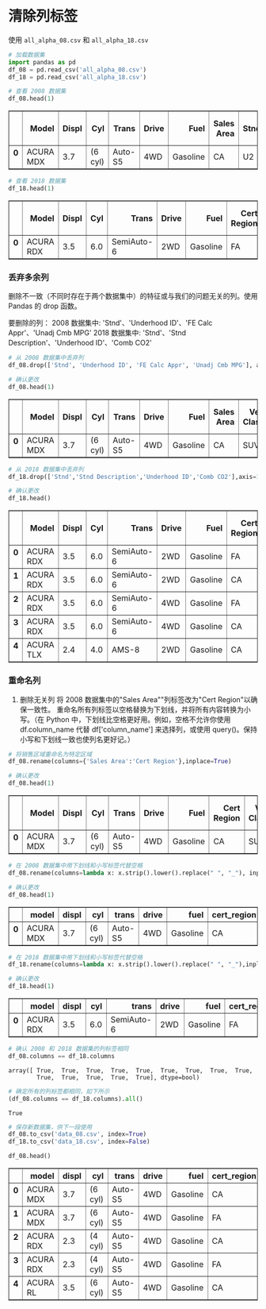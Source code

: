 
# 清除列标签
使用 `all_alpha_08.csv` 和 `all_alpha_18.csv`


```python
# 加载数据集
import pandas as pd
df_08 = pd.read_csv('all_alpha_08.csv')
df_18 = pd.read_csv('all_alpha_18.csv')
```


```python
# 查看 2008 数据集
df_08.head(1)
```




<div>
<style>
    .dataframe thead tr:only-child th {
        text-align: right;
    }

    .dataframe thead th {
        text-align: left;
    }

    .dataframe tbody tr th {
        vertical-align: top;
    }
</style>
<table border="1" class="dataframe">
  <thead>
    <tr style="text-align: right;">
      <th></th>
      <th>Model</th>
      <th>Displ</th>
      <th>Cyl</th>
      <th>Trans</th>
      <th>Drive</th>
      <th>Fuel</th>
      <th>Sales Area</th>
      <th>Stnd</th>
      <th>Underhood ID</th>
      <th>Veh Class</th>
      <th>Air Pollution Score</th>
      <th>FE Calc Appr</th>
      <th>City MPG</th>
      <th>Hwy MPG</th>
      <th>Cmb MPG</th>
      <th>Unadj Cmb MPG</th>
      <th>Greenhouse Gas Score</th>
      <th>SmartWay</th>
    </tr>
  </thead>
  <tbody>
    <tr>
      <th>0</th>
      <td>ACURA MDX</td>
      <td>3.7</td>
      <td>(6 cyl)</td>
      <td>Auto-S5</td>
      <td>4WD</td>
      <td>Gasoline</td>
      <td>CA</td>
      <td>U2</td>
      <td>8HNXT03.7PKR</td>
      <td>SUV</td>
      <td>7</td>
      <td>Drv</td>
      <td>15</td>
      <td>20</td>
      <td>17</td>
      <td>22.0527</td>
      <td>4</td>
      <td>no</td>
    </tr>
  </tbody>
</table>
</div>




```python
# 查看 2018 数据集
df_18.head(1)
```




<div>
<style>
    .dataframe thead tr:only-child th {
        text-align: right;
    }

    .dataframe thead th {
        text-align: left;
    }

    .dataframe tbody tr th {
        vertical-align: top;
    }
</style>
<table border="1" class="dataframe">
  <thead>
    <tr style="text-align: right;">
      <th></th>
      <th>Model</th>
      <th>Displ</th>
      <th>Cyl</th>
      <th>Trans</th>
      <th>Drive</th>
      <th>Fuel</th>
      <th>Cert Region</th>
      <th>Stnd</th>
      <th>Stnd Description</th>
      <th>Underhood ID</th>
      <th>Veh Class</th>
      <th>Air Pollution Score</th>
      <th>City MPG</th>
      <th>Hwy MPG</th>
      <th>Cmb MPG</th>
      <th>Greenhouse Gas Score</th>
      <th>SmartWay</th>
      <th>Comb CO2</th>
    </tr>
  </thead>
  <tbody>
    <tr>
      <th>0</th>
      <td>ACURA RDX</td>
      <td>3.5</td>
      <td>6.0</td>
      <td>SemiAuto-6</td>
      <td>2WD</td>
      <td>Gasoline</td>
      <td>FA</td>
      <td>T3B125</td>
      <td>Federal Tier 3 Bin 125</td>
      <td>JHNXT03.5GV3</td>
      <td>small SUV</td>
      <td>3</td>
      <td>20</td>
      <td>28</td>
      <td>23</td>
      <td>5</td>
      <td>No</td>
      <td>386</td>
    </tr>
  </tbody>
</table>
</div>



### 丢弃多余列
删除不一致（不同时存在于两个数据集中）的特征或与我们的问题无关的列。使用 Pandas 的 drop 函数。

要删除的列：
2008 数据集中: 'Stnd'、'Underhood ID'、'FE Calc Appr'、'Unadj Cmb MPG'
2018 数据集中: 'Stnd'、'Stnd Description'、'Underhood ID'、'Comb CO2'


```python
# 从 2008 数据集中丢弃列
df_08.drop(['Stnd', 'Underhood ID', 'FE Calc Appr', 'Unadj Cmb MPG'], axis=1, inplace=True)

# 确认更改
df_08.head(1)
```




<div>
<style>
    .dataframe thead tr:only-child th {
        text-align: right;
    }

    .dataframe thead th {
        text-align: left;
    }

    .dataframe tbody tr th {
        vertical-align: top;
    }
</style>
<table border="1" class="dataframe">
  <thead>
    <tr style="text-align: right;">
      <th></th>
      <th>Model</th>
      <th>Displ</th>
      <th>Cyl</th>
      <th>Trans</th>
      <th>Drive</th>
      <th>Fuel</th>
      <th>Sales Area</th>
      <th>Veh Class</th>
      <th>Air Pollution Score</th>
      <th>City MPG</th>
      <th>Hwy MPG</th>
      <th>Cmb MPG</th>
      <th>Greenhouse Gas Score</th>
      <th>SmartWay</th>
    </tr>
  </thead>
  <tbody>
    <tr>
      <th>0</th>
      <td>ACURA MDX</td>
      <td>3.7</td>
      <td>(6 cyl)</td>
      <td>Auto-S5</td>
      <td>4WD</td>
      <td>Gasoline</td>
      <td>CA</td>
      <td>SUV</td>
      <td>7</td>
      <td>15</td>
      <td>20</td>
      <td>17</td>
      <td>4</td>
      <td>no</td>
    </tr>
  </tbody>
</table>
</div>




```python
# 从 2018 数据集中丢弃列
df_18.drop(['Stnd','Stnd Description','Underhood ID','Comb CO2'],axis=1,inplace=True)

# 确认更改
df_18.head()
```




<div>
<style>
    .dataframe thead tr:only-child th {
        text-align: right;
    }

    .dataframe thead th {
        text-align: left;
    }

    .dataframe tbody tr th {
        vertical-align: top;
    }
</style>
<table border="1" class="dataframe">
  <thead>
    <tr style="text-align: right;">
      <th></th>
      <th>Model</th>
      <th>Displ</th>
      <th>Cyl</th>
      <th>Trans</th>
      <th>Drive</th>
      <th>Fuel</th>
      <th>Cert Region</th>
      <th>Veh Class</th>
      <th>Air Pollution Score</th>
      <th>City MPG</th>
      <th>Hwy MPG</th>
      <th>Cmb MPG</th>
      <th>Greenhouse Gas Score</th>
      <th>SmartWay</th>
    </tr>
  </thead>
  <tbody>
    <tr>
      <th>0</th>
      <td>ACURA RDX</td>
      <td>3.5</td>
      <td>6.0</td>
      <td>SemiAuto-6</td>
      <td>2WD</td>
      <td>Gasoline</td>
      <td>FA</td>
      <td>small SUV</td>
      <td>3</td>
      <td>20</td>
      <td>28</td>
      <td>23</td>
      <td>5</td>
      <td>No</td>
    </tr>
    <tr>
      <th>1</th>
      <td>ACURA RDX</td>
      <td>3.5</td>
      <td>6.0</td>
      <td>SemiAuto-6</td>
      <td>2WD</td>
      <td>Gasoline</td>
      <td>CA</td>
      <td>small SUV</td>
      <td>3</td>
      <td>20</td>
      <td>28</td>
      <td>23</td>
      <td>5</td>
      <td>No</td>
    </tr>
    <tr>
      <th>2</th>
      <td>ACURA RDX</td>
      <td>3.5</td>
      <td>6.0</td>
      <td>SemiAuto-6</td>
      <td>4WD</td>
      <td>Gasoline</td>
      <td>FA</td>
      <td>small SUV</td>
      <td>3</td>
      <td>19</td>
      <td>27</td>
      <td>22</td>
      <td>4</td>
      <td>No</td>
    </tr>
    <tr>
      <th>3</th>
      <td>ACURA RDX</td>
      <td>3.5</td>
      <td>6.0</td>
      <td>SemiAuto-6</td>
      <td>4WD</td>
      <td>Gasoline</td>
      <td>CA</td>
      <td>small SUV</td>
      <td>3</td>
      <td>19</td>
      <td>27</td>
      <td>22</td>
      <td>4</td>
      <td>No</td>
    </tr>
    <tr>
      <th>4</th>
      <td>ACURA TLX</td>
      <td>2.4</td>
      <td>4.0</td>
      <td>AMS-8</td>
      <td>2WD</td>
      <td>Gasoline</td>
      <td>CA</td>
      <td>small car</td>
      <td>3</td>
      <td>23</td>
      <td>33</td>
      <td>27</td>
      <td>6</td>
      <td>No</td>
    </tr>
  </tbody>
</table>
</div>



### 重命名列
1. 删除无关列
将 2008 数据集中的"Sales Area""列标签改为"Cert Region"以确保一致性。
重命名所有列标签以空格替换为下划线，并将所有内容转换为小写。（在 Python 中，下划线比空格更好用。例如，空格不允许你使用 df.column_name 代替 df['column_name'] 来选择列，或使用 query()。保持小写和下划线一致也使列名更好记。）


```python
# 将销售区域重命名为特定区域
df_08.rename(columns={'Sales Area':'Cert Region'},inplace=True)

# 确认更改
df_08.head(1)
```




<div>
<style>
    .dataframe thead tr:only-child th {
        text-align: right;
    }

    .dataframe thead th {
        text-align: left;
    }

    .dataframe tbody tr th {
        vertical-align: top;
    }
</style>
<table border="1" class="dataframe">
  <thead>
    <tr style="text-align: right;">
      <th></th>
      <th>Model</th>
      <th>Displ</th>
      <th>Cyl</th>
      <th>Trans</th>
      <th>Drive</th>
      <th>Fuel</th>
      <th>Cert Region</th>
      <th>Veh Class</th>
      <th>Air Pollution Score</th>
      <th>City MPG</th>
      <th>Hwy MPG</th>
      <th>Cmb MPG</th>
      <th>Greenhouse Gas Score</th>
      <th>SmartWay</th>
    </tr>
  </thead>
  <tbody>
    <tr>
      <th>0</th>
      <td>ACURA MDX</td>
      <td>3.7</td>
      <td>(6 cyl)</td>
      <td>Auto-S5</td>
      <td>4WD</td>
      <td>Gasoline</td>
      <td>CA</td>
      <td>SUV</td>
      <td>7</td>
      <td>15</td>
      <td>20</td>
      <td>17</td>
      <td>4</td>
      <td>no</td>
    </tr>
  </tbody>
</table>
</div>




```python
# 在 2008 数据集中用下划线和小写标签代替空格
df_08.rename(columns=lambda x: x.strip().lower().replace(" ", "_"), inplace=True)

# 确认更改
df_08.head(1)
```




<div>
<style>
    .dataframe thead tr:only-child th {
        text-align: right;
    }

    .dataframe thead th {
        text-align: left;
    }

    .dataframe tbody tr th {
        vertical-align: top;
    }
</style>
<table border="1" class="dataframe">
  <thead>
    <tr style="text-align: right;">
      <th></th>
      <th>model</th>
      <th>displ</th>
      <th>cyl</th>
      <th>trans</th>
      <th>drive</th>
      <th>fuel</th>
      <th>cert_region</th>
      <th>veh_class</th>
      <th>air_pollution_score</th>
      <th>city_mpg</th>
      <th>hwy_mpg</th>
      <th>cmb_mpg</th>
      <th>greenhouse_gas_score</th>
      <th>smartway</th>
    </tr>
  </thead>
  <tbody>
    <tr>
      <th>0</th>
      <td>ACURA MDX</td>
      <td>3.7</td>
      <td>(6 cyl)</td>
      <td>Auto-S5</td>
      <td>4WD</td>
      <td>Gasoline</td>
      <td>CA</td>
      <td>SUV</td>
      <td>7</td>
      <td>15</td>
      <td>20</td>
      <td>17</td>
      <td>4</td>
      <td>no</td>
    </tr>
  </tbody>
</table>
</div>




```python
# 在 2018 数据集中用下划线和小写标签代替空格
df_18.rename(columns=lambda x: x.strip().lower().replace(" ", "_"),inplace=True)

# 确认更改
df_18.head(1)
```




<div>
<style>
    .dataframe thead tr:only-child th {
        text-align: right;
    }

    .dataframe thead th {
        text-align: left;
    }

    .dataframe tbody tr th {
        vertical-align: top;
    }
</style>
<table border="1" class="dataframe">
  <thead>
    <tr style="text-align: right;">
      <th></th>
      <th>model</th>
      <th>displ</th>
      <th>cyl</th>
      <th>trans</th>
      <th>drive</th>
      <th>fuel</th>
      <th>cert_region</th>
      <th>veh_class</th>
      <th>air_pollution_score</th>
      <th>city_mpg</th>
      <th>hwy_mpg</th>
      <th>cmb_mpg</th>
      <th>greenhouse_gas_score</th>
      <th>smartway</th>
    </tr>
  </thead>
  <tbody>
    <tr>
      <th>0</th>
      <td>ACURA RDX</td>
      <td>3.5</td>
      <td>6.0</td>
      <td>SemiAuto-6</td>
      <td>2WD</td>
      <td>Gasoline</td>
      <td>FA</td>
      <td>small SUV</td>
      <td>3</td>
      <td>20</td>
      <td>28</td>
      <td>23</td>
      <td>5</td>
      <td>No</td>
    </tr>
  </tbody>
</table>
</div>




```python
# 确认 2008 和 2018 数据集的列标签相同
df_08.columns == df_18.columns
```




    array([ True,  True,  True,  True,  True,  True,  True,  True,  True,
            True,  True,  True,  True,  True], dtype=bool)




```python
# 确定所有的列标签都相同，如下所示
(df_08.columns == df_18.columns).all()
```




    True




```python
# 保存新数据集，供下一段使用
df_08.to_csv('data_08.csv', index=True)
df_18.to_csv('data_18.csv', index=False)
```


```python
df_08.head()
```




<div>
<style>
    .dataframe thead tr:only-child th {
        text-align: right;
    }

    .dataframe thead th {
        text-align: left;
    }

    .dataframe tbody tr th {
        vertical-align: top;
    }
</style>
<table border="1" class="dataframe">
  <thead>
    <tr style="text-align: right;">
      <th></th>
      <th>model</th>
      <th>displ</th>
      <th>cyl</th>
      <th>trans</th>
      <th>drive</th>
      <th>fuel</th>
      <th>cert_region</th>
      <th>veh_class</th>
      <th>air_pollution_score</th>
      <th>city_mpg</th>
      <th>hwy_mpg</th>
      <th>cmb_mpg</th>
      <th>greenhouse_gas_score</th>
      <th>smartway</th>
    </tr>
  </thead>
  <tbody>
    <tr>
      <th>0</th>
      <td>ACURA MDX</td>
      <td>3.7</td>
      <td>(6 cyl)</td>
      <td>Auto-S5</td>
      <td>4WD</td>
      <td>Gasoline</td>
      <td>CA</td>
      <td>SUV</td>
      <td>7</td>
      <td>15</td>
      <td>20</td>
      <td>17</td>
      <td>4</td>
      <td>no</td>
    </tr>
    <tr>
      <th>1</th>
      <td>ACURA MDX</td>
      <td>3.7</td>
      <td>(6 cyl)</td>
      <td>Auto-S5</td>
      <td>4WD</td>
      <td>Gasoline</td>
      <td>FA</td>
      <td>SUV</td>
      <td>6</td>
      <td>15</td>
      <td>20</td>
      <td>17</td>
      <td>4</td>
      <td>no</td>
    </tr>
    <tr>
      <th>2</th>
      <td>ACURA RDX</td>
      <td>2.3</td>
      <td>(4 cyl)</td>
      <td>Auto-S5</td>
      <td>4WD</td>
      <td>Gasoline</td>
      <td>CA</td>
      <td>SUV</td>
      <td>7</td>
      <td>17</td>
      <td>22</td>
      <td>19</td>
      <td>5</td>
      <td>no</td>
    </tr>
    <tr>
      <th>3</th>
      <td>ACURA RDX</td>
      <td>2.3</td>
      <td>(4 cyl)</td>
      <td>Auto-S5</td>
      <td>4WD</td>
      <td>Gasoline</td>
      <td>FA</td>
      <td>SUV</td>
      <td>6</td>
      <td>17</td>
      <td>22</td>
      <td>19</td>
      <td>5</td>
      <td>no</td>
    </tr>
    <tr>
      <th>4</th>
      <td>ACURA RL</td>
      <td>3.5</td>
      <td>(6 cyl)</td>
      <td>Auto-S5</td>
      <td>4WD</td>
      <td>Gasoline</td>
      <td>CA</td>
      <td>midsize car</td>
      <td>7</td>
      <td>16</td>
      <td>24</td>
      <td>19</td>
      <td>5</td>
      <td>no</td>
    </tr>
  </tbody>
</table>
</div>


